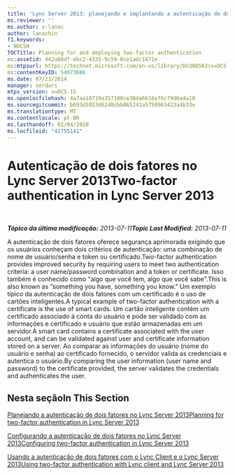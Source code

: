 ```yaml
---
title: 'Lync Server 2013: planejando e implantando a autenticação de dois fatores'
ms.reviewer: ''
ms.author: v-lanac
author: lanachin
f1.keywords:
- NOCSH
TOCTitle: Planning for and deploying two-factor authentication
ms:assetid: 442a88df-ebc2-4335-9c59-0ce1adc1471e
ms:mtpsurl: https://technet.microsoft.com/en-us/library/Dn308563(v=OCS.15)
ms:contentKeyID: 54973686
ms.date: 07/23/2014
manager: serdars
mtps_version: v=OCS.15
ms.openlocfilehash: 4a7aa10719a357100ce38da6616ef6c79d6a4a10
ms.sourcegitcommit: b693d5923d6240cbb865241a5750963423a4b33e
ms.translationtype: MT
ms.contentlocale: pt-BR
ms.lasthandoff: 02/04/2020
ms.locfileid: "41755141"
---
```

<div data-xmlns="http://www.w3.org/1999/xhtml">

<div class="topic" data-xmlns="http://www.w3.org/1999/xhtml" data-msxsl="urn:schemas-microsoft-com:xslt" data-cs="http://msdn.microsoft.com/en-us/">

<div data-asp="http://msdn2.microsoft.com/asp">

# <a name="two-factor-authentication-in-lync-server-2013"></a><span data-ttu-id="5899b-102">Autenticação de dois fatores no Lync Server 2013</span><span class="sxs-lookup"><span data-stu-id="5899b-102">Two-factor authentication in Lync Server 2013</span></span>

</div>

<div id="mainSection">

<div id="mainBody">

<span> </span>

<span data-ttu-id="5899b-103">_**Tópico da última modificação:** 2013-07-11_</span><span class="sxs-lookup"><span data-stu-id="5899b-103">_**Topic Last Modified:** 2013-07-11_</span></span>

<span data-ttu-id="5899b-104">A autenticação de dois fatores oferece segurança aprimorada exigindo que os usuários conheçam dois critérios de autenticação: uma combinação de nome de usuário/senha e token ou certificado.</span><span class="sxs-lookup"><span data-stu-id="5899b-104">Two-factor authentication provides improved security by requiring users to meet two authentication criteria: a user name/password combination and a token or certificate.</span></span> <span data-ttu-id="5899b-105">Isso também é conhecido como "algo que você tem, algo que você sabe".</span><span class="sxs-lookup"><span data-stu-id="5899b-105">This is also known as “something you have, something you know.”</span></span> <span data-ttu-id="5899b-106">Um exemplo típico da autenticação de dois fatores com um certificado é o uso de cartões inteligentes.</span><span class="sxs-lookup"><span data-stu-id="5899b-106">A typical example of two-factor authentication with a certificate is the use of smart cards.</span></span> <span data-ttu-id="5899b-107">Um cartão inteligente contém um certificado associado à conta do usuário e pode ser validado com as informações e certificado e usuário que estão armazenadas em um servidor.</span><span class="sxs-lookup"><span data-stu-id="5899b-107">A smart card contains a certificate associated with the user account, and can be validated against user and certificate information stored on a server.</span></span> <span data-ttu-id="5899b-108">Ao comparar as informações do usuário (nome do usuário e senha) ao certificado fornecido, o servidor valida as credenciais e autentica o usuário.</span><span class="sxs-lookup"><span data-stu-id="5899b-108">By comparing the user information (user name and password) to the certificate provided, the server validates the credentials and authenticates the user.</span></span>

<div>

## <a name="in-this-section"></a><span data-ttu-id="5899b-109">Nesta seção</span><span class="sxs-lookup"><span data-stu-id="5899b-109">In This Section</span></span>

[<span data-ttu-id="5899b-110">Planejando a autenticação de dois fatores no Lync Server 2013</span><span class="sxs-lookup"><span data-stu-id="5899b-110">Planning for two-factor authentication in Lync Server 2013</span></span>](lync-server-2013-planning-for-two-factor-authentication.md)

[<span data-ttu-id="5899b-111">Configurando a autenticação de dois fatores no Lync Server 2013</span><span class="sxs-lookup"><span data-stu-id="5899b-111">Configuring two-factor authentication in Lync Server 2013</span></span>](lync-server-2013-configuring-two-factor-authentication.md)

[<span data-ttu-id="5899b-112">Usando a autenticação de dois fatores com o Lync Client e o Lync Server 2013</span><span class="sxs-lookup"><span data-stu-id="5899b-112">Using two-factor authentication with Lync client and Lync Server 2013</span></span>](lync-server-2013-using-two-factor-authentication-with-lync-client.md)

</div>

</div>

<span> </span>

</div>

</div>

</div>

